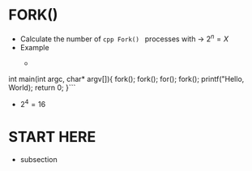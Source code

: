 # FORK()   
- Calculate the number of ```cpp Fork() ``` processes with -> $2^n=X$
- Example 
  - ```cpp  
 int main(int argc, char* argv[]){
    fork();
    fork();
    for();
    fork();
    printf("Hello, World);
    return 0;
    }```
- $2^4=16$
<!-- section template -->
# START HERE   
- subsection
